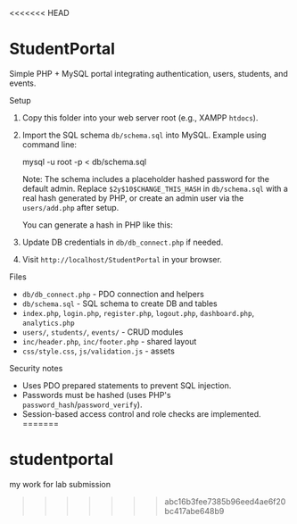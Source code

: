<<<<<<< HEAD
# StudentPortal

Simple PHP + MySQL portal integrating authentication, users, students, and events.

Setup
1. Copy this folder into your web server root (e.g., XAMPP `htdocs`).
2. Import the SQL schema `db/schema.sql` into MySQL. Example using command line:

   mysql -u root -p < db/schema.sql

   Note: The schema includes a placeholder hashed password for the default admin. Replace `$2y$10$CHANGE_THIS_HASH` in `db/schema.sql` with a real hash generated by PHP, or create an admin user via the `users/add.php` after setup.

   You can generate a hash in PHP like this:

   <?php
   echo password_hash('your_password_here', PASSWORD_DEFAULT);
   ?>

3. Update DB credentials in `db/db_connect.php` if needed.
4. Visit `http://localhost/StudentPortal` in your browser.

Files
- `db/db_connect.php` - PDO connection and helpers
- `db/schema.sql` - SQL schema to create DB and tables
- `index.php`, `login.php`, `register.php`, `logout.php`, `dashboard.php`, `analytics.php`
- `users/`, `students/`, `events/` - CRUD modules
- `inc/header.php`, `inc/footer.php` - shared layout
- `css/style.css`, `js/validation.js` - assets

Security notes
- Uses PDO prepared statements to prevent SQL injection.
- Passwords must be hashed (uses PHP's `password_hash`/`password_verify`).
- Session-based access control and role checks are implemented.
=======
# studentportal
my work for lab submission
>>>>>>> abc16b3fee7385b96eed4ae6f20bc417abe648b9
